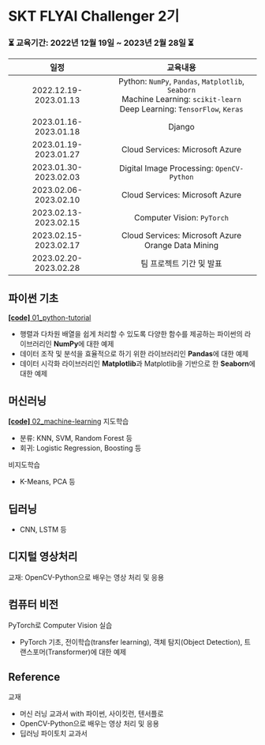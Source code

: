# SKT FLYAI Challenger 2기
### ⏳ 교육기간: 2022년 12월 19일 ~ 2023년 2월 28일 ⏳
|일정|교육내용|
|:---:|:----:|
|2022.12.19-2023.01.13|Python: `NumPy`, `Pandas`, `Matplotlib`, `Seaborn`</br>Machine Learning: `scikit-learn`<br/>Deep Learning: `TensorFlow`, `Keras`|
|2023.01.16-2023.01.18|Django|
|2023.01.19-2023.01.27|Cloud Services: Microsoft Azure|
|2023.01.30-2023.02.03|Digital Image Processing: `OpenCV-Python`|
|2023.02.06-2023.02.10|Cloud Services: Microsoft Azure|
|2023.02.13-2023.02.15|Computer Vision: `PyTorch`|
|2023.02.15-2023.02.17|Cloud Services: Microsoft Azure</br>Orange Data Mining|
|2023.02.20-2023.02.28|팀 프로젝트 기간 및 발표|

## 파이썬 기초
[**[code]** 01_python-tutorial](https://github.com/soyeong-kim/SKT_FLYAI/tree/main/01_python-tutorial)
- 행렬과 다차원 배열을 쉽게 처리할 수 있도록 다양한 함수를 제공하는 파이썬의 라이브러리인 **NumPy**에 대한 예제
- 데이터 조작 및 분석을 효율적으로 하기 위한 라이브러리인 **Pandas**에 대한 예제
- 데이터 시각화 라이브러리인 **Matplotlib**과 Matplotlib을 기반으로 한 **Seaborn**에 대한 예제

## 머신러닝
[**[code]** 02_machine-learning](https://github.com/soyeong-kim/SKT_FLYAI/tree/main/02_machine-learning)
지도학습
- 분류: KNN, SVM, Random Forest 등
- 회귀: Logistic Regression, Boosting 등

비지도학습
- K-Means, PCA 등

## 딥러닝
- CNN, LSTM 등

## 디지털 영상처리
교재: OpenCV-Python으로 배우는 영상 처리 및 응용

## 컴퓨터 비전
PyTorch로 Computer Vision 실습
- PyTorch 기초, 전이학습(transfer learning), 객체 탐지(Object Detection), 트랜스포머(Transformer)에 대한 예제

## Reference
교재
- 머신 러닝 교과서 with 파이썬, 사이킷런, 텐서플로
- OpenCV-Python으로 배우는 영상 처리 및 응용
- 딥러닝 파이토치 교과서
